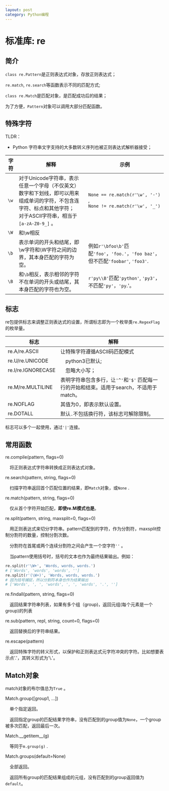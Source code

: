 ```yaml
---
layout: post
category: Python编程
---
```


# 标准库: re
## 简介
`class re.Pattern`是正则表达式对象，存放正则表达式；

`re.match`, `re.search`等函数表示不同的匹配方式;

`class re.Match`是匹配对象，是匹配成功后的结果；

为了方便，`Pattern`对象可以调用大部分匹配函数。

## 特殊字符
TLDR：

* Python 字符串文字支持的大多数转义序列也被正则表达式解析器接受；

| 字符  | 解释                                                                                               | 示例                                                                     |
| --- | ------------------------------------------------------------------------------------------------ | ---------------------------------------------------------------------- |
| `\w` | 对于Unicode字符串，表示任意一个字母（不仅英文）数字和下划线，即可以用来组成单词的字符，不包含连字符、标点和其他字符；<br>对于ASCII字符串，相当于`[a-zA-Z0-9_]` 。 | `None == re.match(r'\w', '-')` ,<br>`None != re.match(r'\w', '_')`<br> |
| `\W` | 和\\w相反                                                                                           |                                                                        |
| `\b `| 表示单词的开头和结尾，即\\w字符和\\W字符之间的边界，其本身匹配的字符为空。                                                         | 例如`r'\bfoo\b'`匹配`'foo'`，`'foo.'`，`'foo baz'`，但不匹配`'foobar'`, `'foo3'`.           |
| `\B` | 和`\b`相反，表示相邻的字符不在单词的开头或结尾，其本身匹配的字符也为空。                                                            | `r'py\\B'`匹配`'python'`, `'py3'`，不匹配`'py'`，`'py`.'。                               |

## 标志
re包提供标志来调整正则表达式的设置，所谓标志即为一个枚举类`re.RegexFlag`的枚举量。

| 标志 | 解释 |
| ----- | ----- |
|re.A/re.ASCII|让特殊字符遵循ASCII码匹配模式|
|re.U/re.UNICODE| python3已默认;|
|re.I/re.IGNORECASE| 忽略大小写；|
|re.M/re.MULTILINE|表明字符串包含多行，让`'^'`和`'$'` 匹配每一行的开始和结束。适用于search，不适用于match。|
|re.NOFLAG|其值为0，即表示默认设置。|
|re.DOTALL|默认`.`不包括换行符，该标志可解除限制。|

标志可以多个一起使用，通过`'|'`连接。

## 常用函数
re.compile(pattern, flags=0)

&emsp;将正则表达式字符串转换成正则表达式对象。

re.search(pattern, string, flags=0)

&emsp;扫描字符串返回首个匹配位置的结果，即`Match`对象，或`None` .

re.match(pattern, string, flags=0)

&emsp;仅从首个字符开始匹配，**即使re.M模式也是**。

re.split(pattern, string, maxsplit=0, flags=0)

&emsp;用正则表达式来切分字符串。pattern匹配到的字符，作为分割符，maxsplit控制分割符的数量，控制分割次数。

&emsp;分割符在首尾或两个连续分割符之间会产生一个空字符`''` 。

&emsp;当pattern使用括号时，括号的文本也作为最终结果输出。例如：

```python
re.split(r'\W+', 'Words, words, words.')
# ['Words', 'words', 'words', '']
re.split(r'(\W+)', 'Words, words, words.')
# 因为括号捕捉，所以分割符本身也作为结果输出
# ['Words', ', ', 'words', ', ', 'words', '.', '']
```
re.findall(pattern, string, flags=0)

&emsp;返回结果字符串列表，如果有多个组（group)，返回元组(每个元素是一个group)的列表

re.sub(pattern, repl, string, count=0, flags=0)

&emsp;返回替换后的字符串结果。

re.escape(pattern)

&emsp;返回特殊字符的转义形式，以保护和正则表达式元字符冲突的字符。比如想要表示点'.'，其转义形式为'\\.'。

## Match对象
match对象的布尔值总为`True` 。

Match.group(\[group1, ...\])

&emsp;单个指定返回。

&emsp;返回指定group的匹配结果字符串，没有匹配到的group值为`None`，一个group被多次匹配，返回最后一次。

Match.\_\_getitem\_\_(g)

&emsp;等同于`m.group(g)` .

Match.groups(default=None)

&emsp;全部返回。

&emsp;返回所有group的匹配结果组成的元组，没有匹配到的group返回值为`default`。
